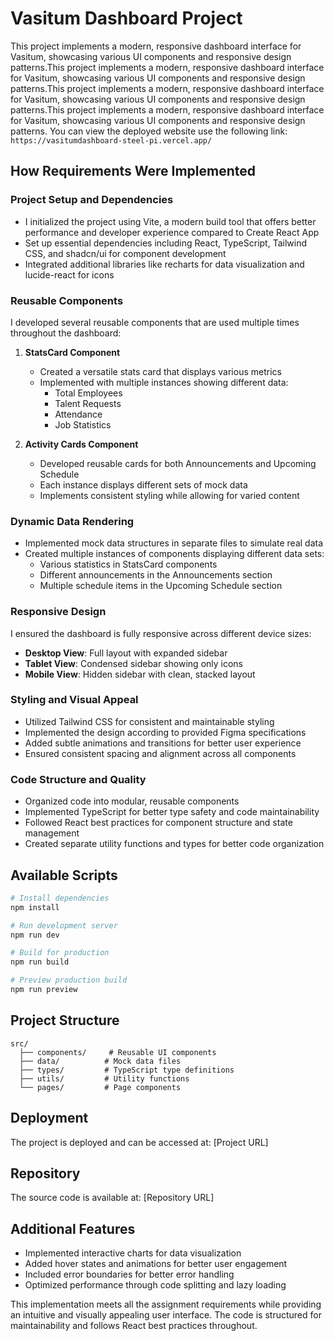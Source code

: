 
# Vasitum Dashboard Project

This project implements a modern, responsive dashboard interface for Vasitum, showcasing various UI components and responsive design patterns.This project implements a modern, responsive dashboard interface for Vasitum, showcasing various UI components and responsive design patterns.This project implements a modern, responsive dashboard interface for Vasitum, showcasing various UI components and responsive design patterns.This project implements a modern, responsive dashboard interface for Vasitum, showcasing various UI components and responsive design patterns.
You can view the deployed website use the following link:
`https://vasitumdashboard-steel-pi.vercel.app/`

## How Requirements Were Implemented

### Project Setup and Dependencies
- I initialized the project using Vite, a modern build tool that offers better performance and developer experience compared to Create React App
- Set up essential dependencies including React, TypeScript, Tailwind CSS, and shadcn/ui for component development
- Integrated additional libraries like recharts for data visualization and lucide-react for icons

### Reusable Components
I developed several reusable components that are used multiple times throughout the dashboard:

1. **StatsCard Component**
   - Created a versatile stats card that displays various metrics
   - Implemented with multiple instances showing different data:
     - Total Employees
     - Talent Requests
     - Attendance
     - Job Statistics

2. **Activity Cards Component**
   - Developed reusable cards for both Announcements and Upcoming Schedule
   - Each instance displays different sets of mock data
   - Implements consistent styling while allowing for varied content

### Dynamic Data Rendering
- Implemented mock data structures in separate files to simulate real data
- Created multiple instances of components displaying different data sets:
  - Various statistics in StatsCard components
  - Different announcements in the Announcements section
  - Multiple schedule items in the Upcoming Schedule section

### Responsive Design
I ensured the dashboard is fully responsive across different device sizes:

- **Desktop View**: Full layout with expanded sidebar
- **Tablet View**: Condensed sidebar showing only icons
- **Mobile View**: Hidden sidebar with clean, stacked layout

### Styling and Visual Appeal
- Utilized Tailwind CSS for consistent and maintainable styling
- Implemented the design according to provided Figma specifications
- Added subtle animations and transitions for better user experience
- Ensured consistent spacing and alignment across all components

### Code Structure and Quality
- Organized code into modular, reusable components
- Implemented TypeScript for better type safety and code maintainability
- Followed React best practices for component structure and state management
- Created separate utility functions and types for better code organization

## Available Scripts

```sh
# Install dependencies
npm install

# Run development server
npm run dev

# Build for production
npm run build

# Preview production build
npm run preview
```

## Project Structure
```
src/
  ├── components/     # Reusable UI components
  ├── data/          # Mock data files
  ├── types/         # TypeScript type definitions
  ├── utils/         # Utility functions
  └── pages/         # Page components
```

## Deployment
The project is deployed and can be accessed at: [Project URL]

## Repository
The source code is available at: [Repository URL]

## Additional Features
- Implemented interactive charts for data visualization
- Added hover states and animations for better user engagement
- Included error boundaries for better error handling
- Optimized performance through code splitting and lazy loading

This implementation meets all the assignment requirements while providing an intuitive and visually appealing user interface. The code is structured for maintainability and follows React best practices throughout.
